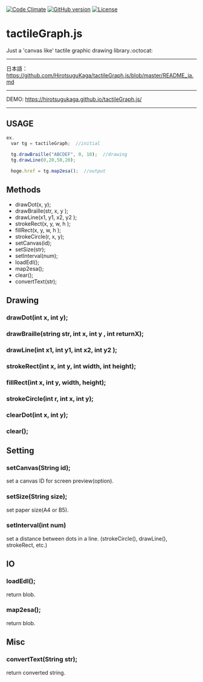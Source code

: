 [![Code Climate](https://codeclimate.com/github/HirotsuguKaga/Braille.js/badges/gpa.svg)](https://codeclimate.com/github/HirotsuguKaga/Braille.js)
[![GitHub version](https://badge.fury.io/gh/HirotsuguKaga%2FtactileGraph.js.svg)](https://badge.fury.io/gh/HirotsuguKaga%2FtactileGraph.js)
[![License](https://img.shields.io/cocoapods/l/SAHistoryNavigationViewController.svg?style=flat)](http://cocoapods.org/pods/SAHistoryNavigationViewController)

# tactileGraph.js
Just a 'canvas like' tactile graphic drawing library.:octocat:
  
***
  日本語：https://github.com/HirotsuguKaga/tactileGraph.js/blob/master/README_ja.md
***
DEMO: https://hirotsugukaga.github.io/tactileGraph.js/
***

## USAGE
```javascript
ex.
　var tg = tactileGraph;  //initial
 
　tg.drawBraille("ABCDEF", 0, 10);  //drawing
　tg.drawLine(0,20,50,20);

　hoge.href = tg.map2esa();  //output
```

   
## Methods
* drawDot(x, y);
* drawBraille(str, x, y );
* drawLine(x1, y1, x2, y2 );
* strokeRect(x, y, w, h );
* fillRect(x, y, w, h );
* strokeCircle(r, x, y);
* setCanvas(id);
* setSize(str);
* setInterval(num);
* loadEdl();
* map2esa();
* clear();
* convertText(str);
  
  

## Drawing
### drawDot(int x, int y);
  
### drawBraille(string str, int x, int y , int returnX);
  
### drawLine(int x1, int y1, int x2, int y2 );
  
### strokeRect(int x, int y, int width, int height);
  
### fillRect(int x, int y, width, height);
  
### strokeCircle(int r, int x, int y);

### clearDot(int x, int y);

### clear();
 

## Setting
### setCanvas(String id);
set a canvas ID for screen preview(option).
### setSize(String size);
set paper size(A4 or B5).
### setInterval(int num)
set a distance between dots in a line. (strokeCircle(), drawLine(), strokeRect, etc.)
  
## IO
### loadEdl();
return blob.
### map2esa();
return blob.
  
## Misc
### convertText(String str);
return converted string.
